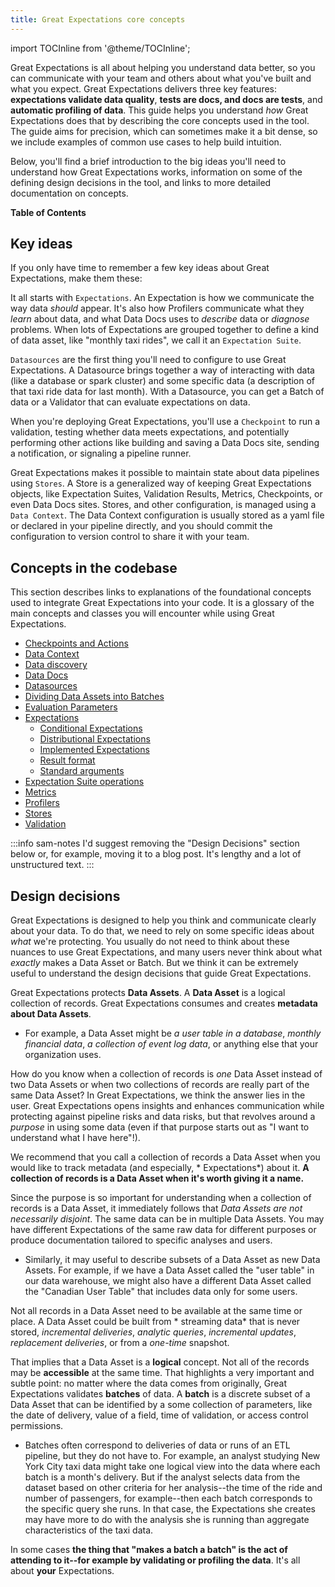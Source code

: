 ```yaml
---
title: Great Expectations core concepts
---
```


import TOCInline from '@theme/TOCInline';

Great Expectations is all about helping you understand data better, so you can communicate with your team and others
about what you've built and what you expect. Great Expectations delivers three key features: **expectations validate
data quality**, **tests are docs, and docs are tests**, and **automatic profiling of data**. This guide helps you
understand *how* Great Expectations does that by describing the core concepts used in the tool. The guide aims for
precision, which can sometimes make it a bit dense, so we include examples of common use cases to help build intuition.

Below, you'll find a brief introduction to the big ideas you'll need to understand how Great Expectations works, information
on some of the defining design decisions in the tool, and links to more detailed documentation on concepts.

**Table of Contents**

<TOCInline toc={toc} />

## Key ideas

If you only have time to remember a few key ideas about Great Expectations, make them these:

It all starts with `Expectations`. An Expectation is how we communicate the way data *should* appear. It's also how
Profilers communicate what they *learn* about data, and what Data Docs uses to *describe* data or *diagnose* problems.
When lots of Expectations are grouped together to define a kind of data asset, like "monthly taxi rides", we call it
an `Expectation Suite`.

`Datasources` are the first thing you'll need to configure to use Great Expectations. A Datasource brings together a
way of interacting with data (like a database or spark cluster) and some specific data (a description of that taxi ride
data for last month). With a Datasource, you can get a Batch of data or a Validator that can evaluate expectations on
data.

When you're deploying Great Expectations, you'll use a `Checkpoint` to run a validation, testing whether data meets
expectations, and potentially performing other actions like building and saving a Data Docs site, sending a
notification, or signaling a pipeline runner.

Great Expectations makes it possible to maintain state about data pipelines using `Stores`. A Store is a generalized
way of keeping Great Expectations objects, like Expectation Suites, Validation Results, Metrics, Checkpoints, or even
Data Docs sites. Stores, and other configuration, is managed using a `Data Context`. The Data Context configuration is
usually stored as a yaml file or declared in your pipeline directly, and you should commit the configuration to version
control to share it with your team.

## Concepts in the codebase

This section describes links to explanations of the foundational concepts used to integrate Great Expectations into your code. It is a glossary
of the main concepts and classes you will encounter while using Great Expectations.

* [Checkpoints and Actions](./checkpoints-and-actions)
* [Data Context](./data-context)
* [Data discovery](./data-discovery)
* [Data Docs](./data-docs)
* [Datasources](./datasources)
* [Dividing Data Assets into Batches](./dividing-data-assets-into-batches)
* [Evaluation Parameters](./evaluation-parameters)
* [Expectations](./expectations/expectations)
  * [Conditional Expectations](./expectations/conditional-expectations)
  * [Distributional Expectations](./expectations/distributional-expectations)
  * [Implemented Expectations](./expectations/implemented-expectations)
  * [Result format](./expectations/result-format)
  * [Standard arguments](./expectations/standard-arguments)
* [Expectation Suite operations](./expectation-suite-operations)
* [Metrics](./metrics)
* [Profilers](./profilers)
* [Stores](./stores)
* [Validation](./validation)


:::info sam-notes
I'd suggest removing the "Design Decisions" section below or, for example, moving it to a blog post. 
It's lengthy and a lot of unstructured text.
:::

## Design decisions


Great Expectations is designed to help you think and communicate clearly about your data. To do that, we need to rely on
some specific ideas about *what* we're protecting. You usually do not need to think about these nuances to use Great
Expectations, and many users never think about what *exactly* makes a Data Asset or Batch. But we think it can be
extremely useful to understand the design decisions that guide Great Expectations.

Great Expectations protects **Data Assets**. A **Data Asset** is a logical collection of records. Great Expectations
consumes and creates **metadata about Data Assets**.

- For example, a Data Asset might be *a user table in a database*, *monthly financial data*, *a collection of event log
  data*, or anything else that your organization uses.

How do you know when a collection of records is *one* Data Asset instead of two Data Assets or when two collections of
records are really part of the same Data Asset? In Great Expectations, we think the answer lies in the user. Great
Expectations opens insights and enhances communication while protecting against pipeline risks and data risks, but that
revolves around a *purpose* in using some data (even if that purpose starts out as "I want to understand what I have
here"!).

We recommend that you call a collection of records a Data Asset when you would like to track metadata (and especially, *
Expectations*) about it. **A collection of records is a Data Asset when it's worth giving it a name.**

Since the purpose is so important for understanding when a collection of records is a Data Asset, it immediately follows
that *Data Assets are not necessarily disjoint*. The same data can be in multiple Data Assets. You may have different
Expectations of the same raw data for different purposes or produce documentation tailored to specific analyses and
users.

- Similarly, it may useful to describe subsets of a Data Asset as new Data Assets. For example, if we have a Data Asset
  called the "user table" in our data warehouse, we might also have a different Data Asset called the "Canadian User
  Table" that includes data only for some users.

Not all records in a Data Asset need to be available at the same time or place. A Data Asset could be built from *
streaming data* that is never stored, *incremental deliveries*, *analytic queries*, *incremental updates*, *replacement
deliveries*, or from a *one-time* snapshot.

That implies that a Data Asset is a **logical** concept. Not all of the records may be **accessible** at the same time.
That highlights a very important and subtle point: no matter where the data comes from originally, Great Expectations
validates **batches** of data. A **batch** is a discrete subset of a Data Asset that can be identified by a some
collection of parameters, like the date of delivery, value of a field, time of validation, or access control
permissions.

- Batches often correspond to deliveries of data or runs of an ETL pipeline, but they do not have to. For example, an
  analyst studying New York City taxi data might take one logical view into the data where each batch is a month's
  delivery. But if the analyst selects data from the dataset based on other criteria for her analysis--the time of the
  ride and number of passengers, for example--then each batch corresponds to the specific query she runs. In that case,
  the Expectations she creates may have more to do with the analysis she is running than aggregate characteristics of
  the taxi data.

In some cases **the thing that "makes a batch a batch" is the act of attending to it--for example by validating or
profiling the data**. It's all about **your** Expectations.